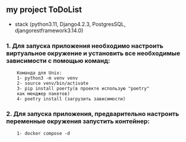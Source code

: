 ## my project ToDoList
* stack (python3.11, Django4.2.3, PostgresSQL, djangorestframework3.14.0)
### 1. Для запуска приложения необходимо настроить виртуальное окружение и установить все необходимые зависимости с помощью команд:
        Команда для Unix:
        1- python3 -m venv venv
        2- source venv/bin/activate 
        3- pip install poerty(в проекте использую "poetry"
        как менджер пакетов)
        4- poetry install (загрузить зависимости) 

    

### 2. Для запуска приложения, предварительно настроить переменные окружения запустить контейнер:
        1- docker compose -d 





